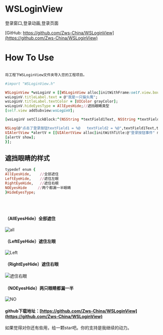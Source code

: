 # WSLoginView
登录窗口,登录动画,登录页面

[GitHub: https://github.com/Zws-China/WSLoginView](https://github.com/Zws-China/WSLoginView)  


# How To Use

```ruby

将工程下WSLoginView文件夹导入您的工程项目。

#import "WSLoginView.h"

WSLoginView *wsLoginV = [[WSLoginView alloc]initWithFrame:self.view.bounds];
wsLoginV.titleLabel.text = @"我是一只猫头鹰";
wsLoginV.titleLabel.textColor = [UIColor grayColor];
wsLoginV.hideEyesType = AllEyesHide;//遮挡眼睛类型
[self.view addSubview:wsLoginV];

[wsLoginV setClickBlock:^(NSString *textField1Text, NSString *textField2Text) {

NSLog(@"点击了登录按钮textField1 = %@   textField2 = %@",textField1Text,textField2Text);
UIAlertView *alertV = [[UIAlertView alloc]initWithTitle:@"登录按钮事件" message:[NSString stringWithFormat:@"账号：%@\n密码：%@",textField1Text,textField2Text] delegate:nil cancelButtonTitle:@"确定" otherButtonTitles:nil, nil];
[alertV show];
}];

```


## 遮挡眼睛的样式
```ruby
typedef enum {
AllEyesHide,    //全部遮住
LeftEyeHide,    //遮住左眼
RightEyeHide,   //遮住右眼
NOEyesHide     //两个都漏一半眼睛
}HideEyesType;

```
<br><br>
#### （AllEyesHide）全部遮住<br>
![all](http://img.blog.csdn.net/20170427151953858?watermark/2/text/aHR0cDovL2Jsb2cuY3Nkbi5uZXQvcXFfMjY1OTgwNzc=/font/5a6L5L2T/fontsize/400/fill/I0JBQkFCMA==/dissolve/70/gravity/SouthEast)
<br>
#### （LeftEyeHide）遮住左眼<br>
![Left](http://img.blog.csdn.net/20170427152225619?watermark/2/text/aHR0cDovL2Jsb2cuY3Nkbi5uZXQvcXFfMjY1OTgwNzc=/font/5a6L5L2T/fontsize/400/fill/I0JBQkFCMA==/dissolve/70/gravity/SouthEast)
<br>
#### （RightEyeHide）遮住右眼<br>
![遮住右眼](http://img.blog.csdn.net/20170411102634498?watermark/2/text/aHR0cDovL2Jsb2cuY3Nkbi5uZXQvcXFfMjY1OTgwNzc=/font/5a6L5L2T/fontsize/400/fill/I0JBQkFCMA==/dissolve/70/gravity/SouthEast)
<br>
#### （NOEyesHide）两只眼睛都漏一半<br>
![NO](http://img.blog.csdn.net/20170427152035241?watermark/2/text/aHR0cDovL2Jsb2cuY3Nkbi5uZXQvcXFfMjY1OTgwNzc=/font/5a6L5L2T/fontsize/400/fill/I0JBQkFCMA==/dissolve/70/gravity/SouthEast)
<br>
#### github下载地址：[https://github.com/Zws-China/WSLoginView](https://github.com/Zws-China/WSLoginView)<br>
如果觉得对你还有些用，给一颗star吧。你的支持是我继续的动力。<br>



